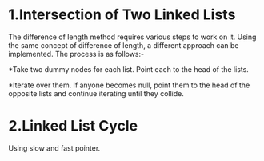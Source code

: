 # 1.Intersection of Two Linked Lists
The difference of length method requires various steps to work on it. Using the same concept of difference of length, a different approach can be implemented. The process is as follows:-

*Take two dummy nodes for each list. Point each to the head of the lists.

*Iterate over them. If anyone becomes null, point them to the head of the opposite lists and continue iterating until they collide.

# 2.Linked List Cycle
Using slow and fast pointer.
